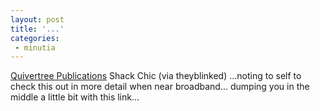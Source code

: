 ```yaml
---
layout: post
title: '...'
categories:
 - minutia
---
```


<a href="http://www.quivertree.co.za/sample1.html">Quivertree Publications</a> Shack Chic (via theyblinked) ...noting to self to check this out in more detail when near broadband... dumping you in the middle a little bit with this link...


